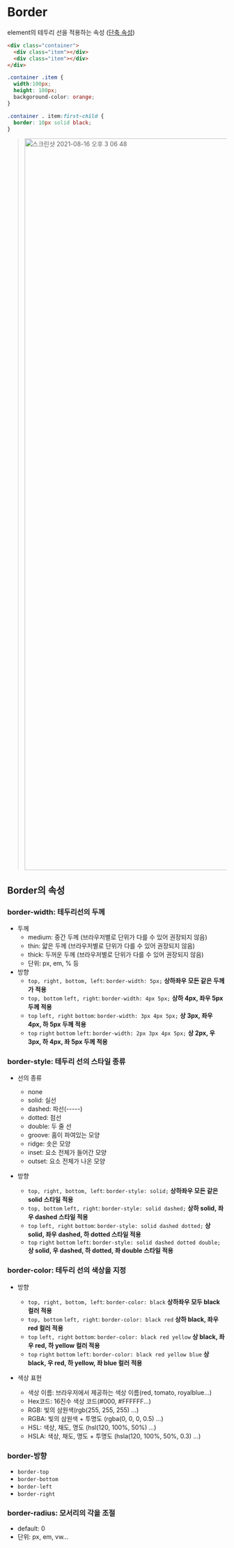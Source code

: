 # Border

element의 테두리 선을 적용하는 속성 ([단축 속성](https://developer.mozilla.org/ko/docs/Web/CSS/Shorthand_properties))

```html
<div class="container">
  <div class="item"></div>
  <div class="item"></div>
</div>

```

```css
.container .item {
  width:100px;
  height: 100px;
  backgoround-color: orange;
}

.container . item:first-child {
  border: 10px solid black;
}
```

> <img width="1679" alt="스크린샷 2021-08-16 오후 3 06 48" src="https://user-images.githubusercontent.com/54147313/129518447-b8f7f2cd-e98d-4f5b-a7d1-a6951bf4a674.png">

## Border의 속성

### border-width: 테두리선의 두께

- 두께
  - medium: 중간 두께 (브라우저별로 단위가 다를 수 있어 권장되지 않음)
  - thin: 얇은 두께 (브라우저별로 단위가 다를 수 있어 권장되지 않음)
  - thick: 두꺼운 두께 (브라우저별로 단위가 다를 수 있어 권장되지 않음)
  - 단위: px, em, % 등
- 방향
  - `top, right, bottom, left`: `border-width: 5px;` **상하좌우 모든 같은 두께가 적용**
  - `top, bottom` `left, right`: `border-width: 4px 5px;` **상하 4px, 좌우 5px 두께 적용**
  - `top` `left, right` `bottom`: `border-width: 3px 4px 5px;` **상 3px, 좌우 4px, 하 5px 두께 적용**
  - `top` `right` `bottom` `left`: `border-width: 2px 3px 4px 5px;` **상 2px, 우 3px, 하 4px, 좌 5px 두께 적용**

### border-style: 테두리 선의 스타일 종류

- 선의 종류
  - none
  - solid: 실선
  - dashed: 파선(-----)
  - dotted: 점선
  - double: 두 줄 선
  - groove: 홈이 파여있는 모양
  - ridge: 솟은 모양
  - inset: 요소 전체가 들어간 모양
   - outset: 요소 전체가 나온 모양

- 방향
  - `top, right, bottom, left`: `border-style: solid;` **상하좌우 모든 같은 solid 스타일 적용**
  - `top, bottom` `left, right`: `border-style: solid dashed;` **상하 solid, 좌우 dashed 스타일 적용**
  - `top` `left, right` `bottom`: `border-style: solid dashed dotted;` **상 solid, 좌우 dashed, 하 dotted 스타일 적용**
  - `top` `right` `bottom` `left`: `border-style: solid dashed dotted double;` **상 solid, 우 dashed, 하 dotted, 좌 double 스타일 적용**

### border-color: 테두리 선의 색상을 지정

- 방향
  - `top, right, bottom, left`: `border-color: black` **상하좌우 모두 black 컬러 적용**
  - `top, bottom` `left, right`: `border-color: black red` **상하 black, 좌우 red 컬러 적용**
  - `top` `left, right` `bottom`: `border-color: black red yellow` **상 black, 좌우 red, 하 yellow 컬러 적용**
  - `top` `right` `bottom` `left`: `border-color: black red yellow blue` **상 black, 우 red, 하 yellow, 좌 blue 컬러 적용**

- 색상 표현
  - 색상 이름: 브라우저에서 제공하는 색상 이름(red, tomato, royalblue...)
  - Hex코드: 16진수 색상 코드(#000, #FFFFFF...)
  - RGB: 빛의 삼원색(rgb(255, 255, 255) ...)
  - RGBA: 빛의 삼원색 + 투명도 (rgba(0, 0, 0, 0.5) ...)
  - HSL: 색상, 채도, 명도 (hsl(120, 100%, 50%) ...)
  - HSLA: 색상, 채도, 명도 + 투명도 (hsla(120, 100%, 50%, 0.3) ...)

### border-방향
- `border-top`
- `border-bottom`
- `border-left`
- `border-right`

### border-radius: 모서리의 각을 조절
- default: 0
- 단위: px, em, vw...
